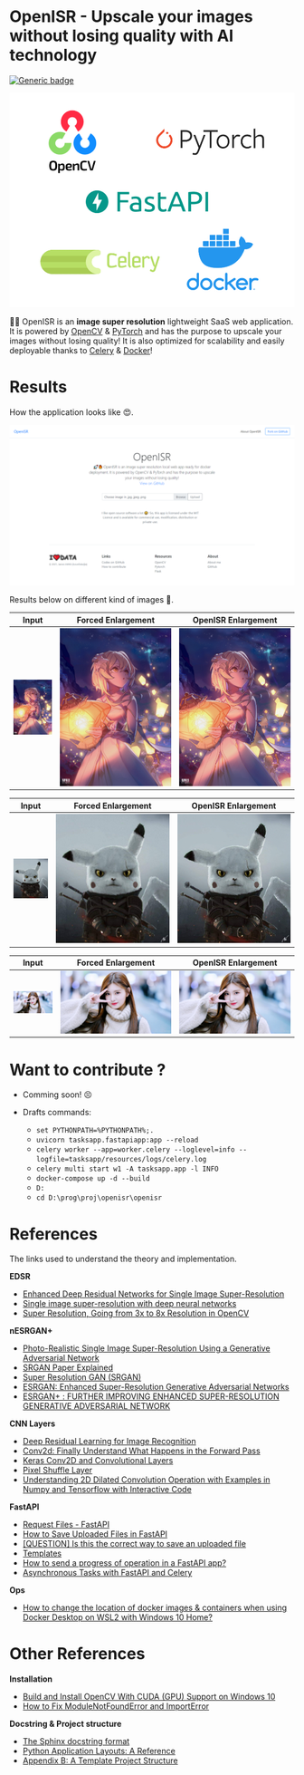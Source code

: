 # OpenISR - Upscale your images without losing quality with AI technology

[![Generic badge](https://img.shields.io/badge/Python-3.7.11-blue.svg?style=plastic)](https://www.python.org/)

![](docs/stack_used.jpg)

🚀🔥 OpenISR is an **image super resolution** lightweight SaaS web application. It is powered by [OpenCV](https://opencv.org/) & [PyTorch](https://pytorch.org/) and has the purpose to upscale your images without losing quality! It is also optimized for scalability and easily deployable thanks to [Celery](https://docs.celeryproject.org/en/stable/) & [Docker](https://www.docker.com/)!


# Results

How the application looks like 😍.

![](docs/res_webpages/main.png)


Results below on different kind of images 🤯.

Input | Forced Enlargement | OpenISR Enlargement
:-:|:-:|:-:
![](docs/res_images/lumine2.png) | ![](docs/res_images/lumine2_lr.png) | ![](docs/res_images/lumine2_merged.png)

Input | Forced Enlargement | OpenISR Enlargement
:-:|:-:|:-:
![](docs/res_images/pika.png) | ![](docs/res_images/pika_lr.png) | ![](docs/res_images/pika_merged.png)

Input | Forced Enlargement | OpenISR Enlargement
:-:|:-:|:-:
![](docs/res_images/yiren.png) | ![](docs/res_images/yiren_lr.png) | ![](docs/res_images/yiren_merged.png)


# Want to contribute ?

- Comming soon! 😣

- Drafts commands:
    - `set PYTHONPATH=%PYTHONPATH%;.`
    - `uvicorn tasksapp.fastapiapp:app --reload`
    - `celery worker --app=worker.celery --loglevel=info --logfile=tasksapp/resources/logs/celery.log`
    - `celery multi start w1 -A tasksapp.app -l INFO`
    - `docker-compose up -d --build`
    - `D:`
    - `cd D:\prog\proj\openisr\openisr`


# References

The links used to understand the theory and implementation.

**EDSR**
- [Enhanced Deep Residual Networks for Single Image Super-Resolution](https://arxiv.org/pdf/1707.02921.pdf)
- [Single image super-resolution with deep neural networks](https://krasserm.github.io/2019/09/04/super-resolution/)
- [Super Resolution, Going from 3x to 8x Resolution in OpenCV](https://bleedai.com/super-resolution-going-from-3x-to-8x-resolution-in-opencv/)

**nESRGAN+**
- [Photo-Realistic Single Image Super-Resolution Using a Generative Adversarial Network](https://arxiv.org/pdf/1609.04802.pdf)
- [SRGAN Paper Explained](https://medium.com/@ramyahrgowda/srgan-paper-explained-3d2d575d09ff#:~:text=SRGAN%20which%20is%20a%20GAN,to%20changes%20in%20pixel%20space.)
- [Super Resolution GAN (SRGAN)](https://www.geeksforgeeks.org/super-resolution-gan-srgan/)
- [ESRGAN: Enhanced Super-Resolution Generative Adversarial Networks](https://arxiv.org/pdf/1809.00219.pdf)
- [ESRGAN+ : FURTHER IMPROVING ENHANCED SUPER-RESOLUTION GENERATIVE ADVERSARIAL NETWORK](https://arxiv.org/pdf/2001.08073.pdf)

**CNN Layers**
- [Deep Residual Learning for Image Recognition](https://arxiv.org/pdf/1512.03385v1.pdf)
- [Conv2d: Finally Understand What Happens in the Forward Pass](https://towardsdatascience.com/conv2d-to-finally-understand-what-happens-in-the-forward-pass-1bbaafb0b148)
- [Keras Conv2D and Convolutional Layers](https://www.pyimagesearch.com/2018/12/31/keras-conv2d-and-convolutional-layers/)
- [Pixel Shuffle Layer](https://nico-curti.github.io/NumPyNet/NumPyNet/layers/pixelshuffle_layer.html#:~:text=Pixel%20Shuffle%20layer%20is%20one,a%20single%20low%2Dresolution%20one.)
- [Understanding 2D Dilated Convolution Operation with Examples in Numpy and Tensorflow with Interactive Code](https://towardsdatascience.com/understanding-2d-dilated-convolution-operation-with-examples-in-numpy-and-tensorflow-with-d376b3972b25)

**FastAPI**
- [Request Files - FastAPI](https://fastapi.tiangolo.com/tutorial/request-files/)
- [How to Save Uploaded Files in FastAPI](https://levelup.gitconnected.com/how-to-save-uploaded-files-in-fastapi-90786851f1d3)
- [[QUESTION] Is this the correct way to save an uploaded file](https://github.com/tiangolo/fastapi/issues/426)
- [Templates](https://fastapi.tiangolo.com/advanced/templates/)
- [How to send a progress of operation in a FastAPI app?](https://www.py4u.net/discuss/186220)
- [Asynchronous Tasks with FastAPI and Celery](https://testdriven.io/blog/fastapi-and-celery/)

**Ops**
- [How to change the location of docker images & containers when using Docker Desktop on WSL2 with Windows 10 Home?](https://stackoverflow.com/questions/62441307/how-can-i-change-the-location-of-docker-images-when-using-docker-desktop-on-wsl2)


# Other References

**Installation**
- [Build and Install OpenCV With CUDA (GPU) Support on Windows 10](https://haroonshakeel.medium.com/build-opencv-4-4-0-with-cuda-gpu-support-on-windows-10-without-tears-aa85d470bcd0)
- [How to Fix ModuleNotFoundError and ImportError](https://towardsdatascience.com/how-to-fix-modulenotfounderror-and-importerror-248ce5b69b1c)

**Docstring & Project structure**
- [The Sphinx docstring format](https://sphinx-rtd-tutorial.readthedocs.io/en/latest/docstrings.html)
- [Python Application Layouts: A Reference](https://realpython.com/python-application-layouts/)
- [Appendix B: A Template Project Structure](https://www.cosmicpython.com/book/appendix_project_structure.html)
